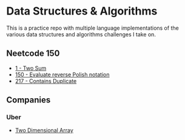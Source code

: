 # Data Structures & Algorithms

This is a practice repo with multiple language implementations of the various
data structures and algorithms challenges I take on.

## Neetcode 150

- [1 - Two Sum](/challenges/neetcode/1_two_sum.md)
- [150 - Evaluate reverse Polish notation](/challenges/neetcode/150_evaluate_reverse_polish_notation.md)
- [217 - Contains Duplicate](/challenges/neetcode/217_contains_duplicate.md)

## Companies

### Uber

- [Two Dimensional Array](/challenges/companies/uber/two_dimensional_array.md)
